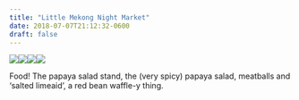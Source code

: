 ```yaml
---
title: "Little Mekong Night Market"
date: 2018-07-07T21:12:32-0600
draft: false
---
```


[![](/images/2018/079ff0d9a6.jpg)](http://ianwhitney.micro.blog/uploads/2018/079ff0d9a6.jpg)[![](/images/2018/0b5725b5bd.jpg)](http://ianwhitney.micro.blog/uploads/2018/0b5725b5bd.jpg)[![](/images/2018/b6d04c203f.jpg)](http://ianwhitney.micro.blog/uploads/2018/b6d04c203f.jpg)[![](/images/2018/e532964d2a.jpg)](http://ianwhitney.micro.blog/uploads/2018/e532964d2a.jpg)

Food! The papaya salad stand, the (very spicy) papaya salad, meatballs and ‘salted limeaid’, a red bean waffle-y thing.

